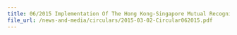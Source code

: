 ```yaml
---
title: 06/2015 Implementation Of The Hong Kong-Singapore Mutual Recognition Arrangement
file_url: /news-and-media/circulars/2015-03-02-Circular062015.pdf
---
```

